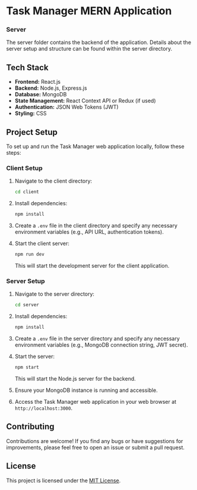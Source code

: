 # Task Manager MERN Application

### Server

The server folder contains the backend of the application. Details about the server setup and structure can be found within the server directory.

## Tech Stack

- **Frontend:** React.js
- **Backend:** Node.js, Express.js
- **Database:** MongoDB
- **State Management:** React Context API or Redux (if used)
- **Authentication:** JSON Web Tokens (JWT)
- **Styling:** CSS

## Project Setup

To set up and run the Task Manager web application locally, follow these steps:

### Client Setup

1. Navigate to the client directory:

    ```bash
    cd client
    ```

2. Install dependencies:

    ```bash
    npm install
    ```

3. Create a `.env` file in the client directory and specify any necessary environment variables (e.g., API URL, authentication tokens).

4. Start the client server:

    ```bash
    npm run dev
    ```

    This will start the development server for the client application.

### Server Setup

1. Navigate to the server directory:

    ```bash
    cd server
    ```

2. Install dependencies:

    ```bash
    npm install
    ```

3. Create a `.env` file in the server directory and specify any necessary environment variables (e.g., MongoDB connection string, JWT secret).

4. Start the server:

    ```bash
    npm start
    ```

    This will start the Node.js server for the backend.

5. Ensure your MongoDB instance is running and accessible.

6. Access the Task Manager web application in your web browser at `http://localhost:3000`.

## Contributing

Contributions are welcome! If you find any bugs or have suggestions for improvements, please feel free to open an issue or submit a pull request.

## License

This project is licensed under the [MIT License](LICENSE).
